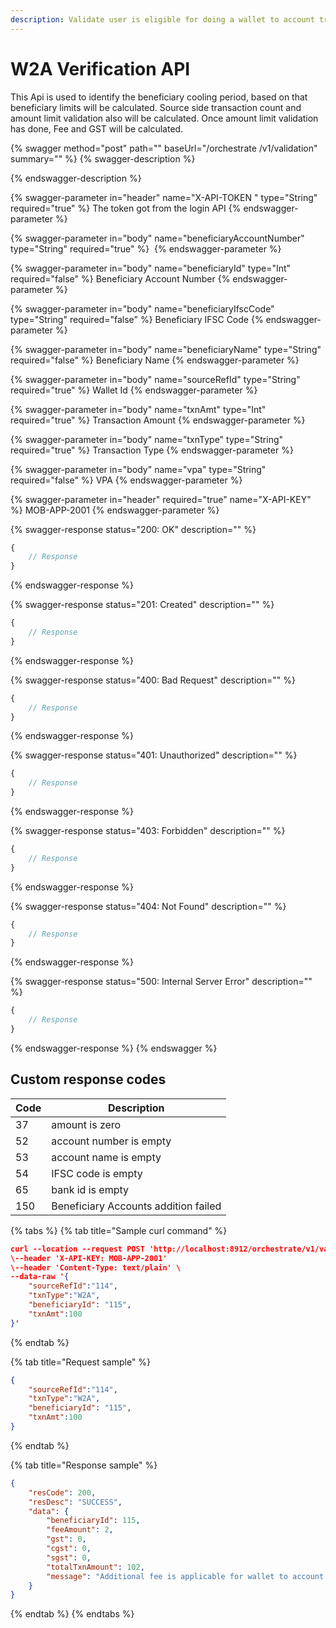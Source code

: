 ```yaml
---
description: Validate user is eligible for doing a wallet to account transaction
---
```


# W2A Verification API

This Api is used to identify the beneficiary cooling period, based on that beneficiary limits will be calculated. Source side transaction count and amount limit validation also will be calculated. Once amount limit validation has done, Fee and GST will be calculated.

{% swagger method="post" path="" baseUrl="<domain>/orchestrate /v1/validation" summary="" %}
{% swagger-description %}

{% endswagger-description %}

{% swagger-parameter in="header" name="X-API-TOKEN  " type="String" required="true" %}
The token got from the login API
{% endswagger-parameter %}

{% swagger-parameter in="body" name="beneficiaryAccountNumber" type="String" required="true" %}
​
{% endswagger-parameter %}

{% swagger-parameter in="body" name="beneficiaryId" type="Int" required="false" %}
Beneficiary Account Number
{% endswagger-parameter %}

{% swagger-parameter in="body" name="beneficiaryIfscCode" type="String" required="false" %}
Beneficiary IFSC Code
{% endswagger-parameter %}

{% swagger-parameter in="body" name="beneficiaryName" type="String" required="false" %}
​Beneficiary Name
{% endswagger-parameter %}

{% swagger-parameter in="body" name="sourceRefId" type="String" required="true" %}
Wallet Id
{% endswagger-parameter %}

{% swagger-parameter in="body" name="txnAmt" type="Int" required="true" %}
Transaction Amount
{% endswagger-parameter %}

{% swagger-parameter in="body" name="txnType" type="String" required="true" %}
Transaction Type
{% endswagger-parameter %}

{% swagger-parameter in="body" name="vpa" type="String" required="false" %}
VPA
{% endswagger-parameter %}

{% swagger-parameter in="header" required="true" name="X-API-KEY" %}
MOB-APP-2001
{% endswagger-parameter %}

{% swagger-response status="200: OK" description="" %}
```javascript
{
    // Response
}
```
{% endswagger-response %}

{% swagger-response status="201: Created" description="" %}
```javascript
{
    // Response
}
```
{% endswagger-response %}

{% swagger-response status="400: Bad Request" description="" %}
```javascript
{
    // Response
}
```
{% endswagger-response %}

{% swagger-response status="401: Unauthorized" description="" %}
```javascript
{
    // Response
}
```
{% endswagger-response %}

{% swagger-response status="403: Forbidden" description="" %}
```javascript
{
    // Response
}
```
{% endswagger-response %}

{% swagger-response status="404: Not Found" description="" %}
```javascript
{
    // Response
}
```
{% endswagger-response %}

{% swagger-response status="500: Internal Server Error" description="" %}
```javascript
{
    // Response
}
```
{% endswagger-response %}
{% endswagger %}

## Custom response codes

| Code | Description                          |
| ---- | ------------------------------------ |
| 37   | amount is zero                       |
| ​52  | account number is empty              |
| 53   | ​account name is empty               |
| 54   | IFSC code is empty                   |
| ​65  | ​bank id is empty                    |
| 150  | Beneficiary Accounts addition failed |

{% tabs %}
{% tab title="Sample curl command" %}
```json
curl --location --request POST 'http://localhost:8912/orchestrate/v1/validation' \
\--header 'X-API-KEY: MOB-APP-2001'
\--header 'Content-Type: text/plain' \
--data-raw '{
    "sourceRefId":"114",
    "txnType":"W2A",
    "beneficiaryId": "115",
    "txnAmt":100 
}'
```
{% endtab %}

{% tab title="Request sample" %}
```json
{
    "sourceRefId":"114",
    "txnType":"W2A",
    "beneficiaryId": "115",
    "txnAmt":100 
}
```
{% endtab %}

{% tab title="Response sample" %}
```json
{
    "resCode": 200,
    "resDesc": "SUCCESS",
    "data": {
        "beneficiaryId": 115,
        "feeAmount": 2,
        "gst": 0,
        "cgst": 0,
        "sgst": 0,
        "totalTxnAmount": 102,
        "message": "Additional fee is applicable for wallet to account transactions"
    }
}
```
{% endtab %}
{% endtabs %}
